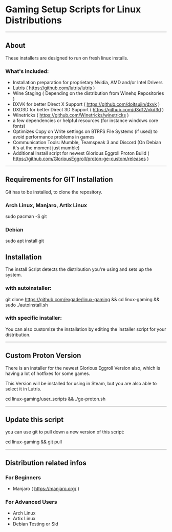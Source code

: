 # Gaming Setup Scripts for Linux Distributions

---

## About

These installers are designed to run on fresh linux installs.

### What's included:

* Installation preparation for proprietary Nvidia, AMD and/or Intel Drivers
* Lutris ( https://github.com/lutris/lutris )
* Wine Staging ( Depending on the distribution from Winehq Repositories )
* DXVK for better Direct X Support ( https://github.com/doitsujin/dxvk )
* DXD3D for better Direct 3D Support ( https://github.com/d3d12/vkd3d )
* Winetricks ( https://github.com/Winetricks/winetricks )
* a few dependencies or helpful resources (for instance windows core fonts)
* Optimizes Copy on Write settings on BTRFS File Systems (if used) to avoid performance problems in games
* Communication Tools: Mumble, Teamspeak 3 and Discord (On Debian it's at the moment just mumble)
* Additional Install script for newest Glorious Eggroll Proton Build ( https://github.com/GloriousEggroll/proton-ge-custom/releases )

---

## Requirements for GIT Installation

Git has to be installed, to clone the repository.

### Arch Linux, Manjaro, Artix Linux
sudo pacman -S git

### Debian
sudo apt install git

## Installation

The install Script detects the distribution you're using and sets up the system.

### with autoinstaller:
git clone https://github.com/exgade/linux-gaming && cd linux-gaming && sudo ./autoinstall.sh

### with specific installer:
You can also customize the installation by editing the installer script for your distribution.

---

## Custom Proton Version

There is an installer for the newest Glorious Eggroll Version also, which is having a lot of hotfixes for some games.

This Version will be installed for using in Steam, but you are also able to select it in Lutris.

cd linux-gaming/user_scripts && ./ge-proton.sh

---

## Update this script

you can use git to pull down a new version of this script:

cd linux-gaming && git pull

---

## Distribution related infos

### For Beginners
* Manjaro ( https://manjaro.org/ )

### For Advanced Users
* Arch Linux
* Artix Linux
* Debian Testing or Sid
